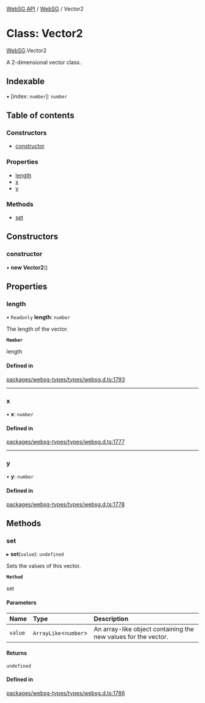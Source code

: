 [WebSG API](../README.md) / [WebSG](../modules/WebSG.md) / Vector2

# Class: Vector2

[WebSG](../modules/WebSG.md).Vector2

A 2-dimensional vector class.

## Indexable

▪ [index: `number`]: `number`

## Table of contents

### Constructors

- [constructor](WebSG.Vector2.md#constructor)

### Properties

- [length](WebSG.Vector2.md#length)
- [x](WebSG.Vector2.md#x)
- [y](WebSG.Vector2.md#y)

### Methods

- [set](WebSG.Vector2.md#set)

## Constructors

### constructor

• **new Vector2**()

## Properties

### length

• `Readonly` **length**: `number`

The length of the vector.

**`Member`**

length

#### Defined in

[packages/websg-types/types/websg.d.ts:1793](https://github.com/thirdroom/thirdroom/blob/fe402010/packages/websg-types/types/websg.d.ts#L1793)

___

### x

• **x**: `number`

#### Defined in

[packages/websg-types/types/websg.d.ts:1777](https://github.com/thirdroom/thirdroom/blob/fe402010/packages/websg-types/types/websg.d.ts#L1777)

___

### y

• **y**: `number`

#### Defined in

[packages/websg-types/types/websg.d.ts:1778](https://github.com/thirdroom/thirdroom/blob/fe402010/packages/websg-types/types/websg.d.ts#L1778)

## Methods

### set

▸ **set**(`value`): `undefined`

Sets the values of this vector.

**`Method`**

set

#### Parameters

| Name | Type | Description |
| :------ | :------ | :------ |
| `value` | `ArrayLike`<`number`\> | An array-like object containing the new values for the vector. |

#### Returns

`undefined`

#### Defined in

[packages/websg-types/types/websg.d.ts:1786](https://github.com/thirdroom/thirdroom/blob/fe402010/packages/websg-types/types/websg.d.ts#L1786)
